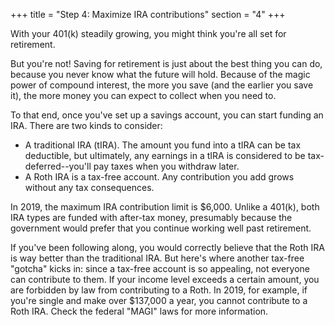 +++
title = "Step 4: Maximize IRA contributions"
section = "4"
+++

With your 401(k) steadily growing, you might think you're all set for retirement.

But you're not! Saving for retirement is just about the best thing you can do, because you never know what the future will hold. Because of the magic power of compound interest, the more you save (and the earlier you save it), the more money you can expect to collect when you need to.

To that end, once you've set up a savings account, you can start funding an IRA. There are two kinds to consider:

* A traditional IRA (tIRA). The amount you fund into a tIRA can be tax deductible, but ultimately, any earnings in a tIRA is considered to be tax-deferred--you'll pay taxes when you withdraw later.
* A Roth IRA is a tax-free account. Any contribution you add grows without any tax consequences.

In 2019, the maximum IRA contribution limit is $6,000. Unlike a 401(k), both IRA types are funded with after-tax money, presumably because the government would prefer that you continue working well past retirement.

If you've been following along, you would correctly believe that the Roth IRA is way better than the traditional IRA. But here's where another tax-free "gotcha" kicks in: since a tax-free account is so appealing, not everyone can contribute to them. If your income level exceeds a certain amount, you are forbidden by law from contributing to a Roth. In 2019, for example, if you're single and make over $137,000 a year, you cannot contribute to a Roth IRA. Check the federal "MAGI" laws for more information.
